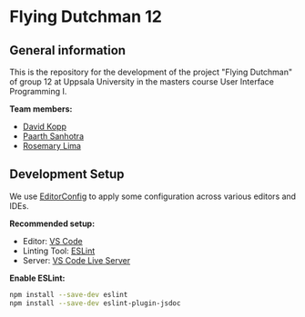 # Flying Dutchman 12

## General information

This is the repository for the development of the project "Flying Dutchman" of group 12 at Uppsala University in the masters course User Interface Programming I.

**Team members:**

- [David Kopp](https://github.com/davidkopp)
- [Paarth Sanhotra](https://github.com/PaarthSan)
- [Rosemary Lima](https://github.com/Murka2022)

## Development Setup

We use [EditorConfig](https://editorconfig.org/) to apply some configuration across various editors and IDEs.

**Recommended setup:**

- Editor: [VS Code](https://code.visualstudio.com/)
- Linting Tool: [ESLint](https://eslint.org/)
- Server: [VS Code Live Server](https://ritwickdey.github.io/vscode-live-server/)

**Enable ESLint:**

```bash
npm install --save-dev eslint
npm install --save-dev eslint-plugin-jsdoc
```
